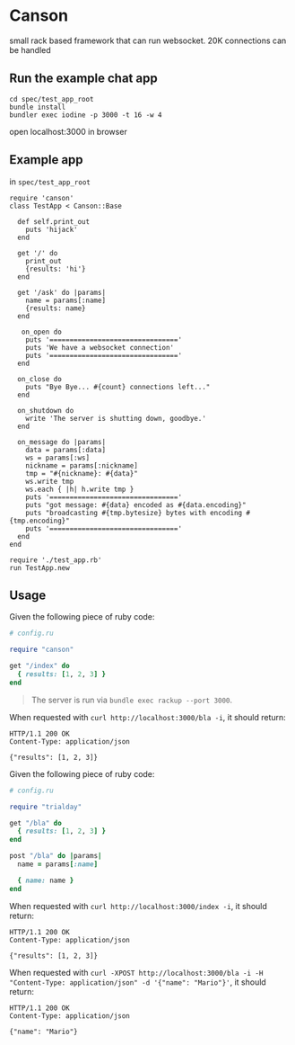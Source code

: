 # Canson

small rack based framework that can run websocket. 20K connections can be handled

## Run the example chat app

```
cd spec/test_app_root
bundle install
bundler exec iodine -p 3000 -t 16 -w 4
```

open localhost:3000 in browser

## Example app

in `spec/test_app_root`

```
require 'canson'
class TestApp < Canson::Base

  def self.print_out
    puts 'hijack'
  end

  get '/' do
    print_out
    {results: 'hi'}
  end

  get '/ask' do |params|
    name = params[:name]
    {results: name}
  end

   on_open do
    puts '================================'
    puts 'We have a websocket connection'
    puts '================================'
  end

  on_close do
    puts "Bye Bye... #{count} connections left..."
  end

  on_shutdown do
    write 'The server is shutting down, goodbye.'
  end

  on_message do |params|
    data = params[:data]
    ws = params[:ws]
    nickname = params[:nickname]
    tmp = "#{nickname}: #{data}"
    ws.write tmp
    ws.each { |h| h.write tmp }
    puts '================================'
    puts "got message: #{data} encoded as #{data.encoding}"
    puts "broadcasting #{tmp.bytesize} bytes with encoding #{tmp.encoding}"
    puts '================================'
  end
end
```

```
require './test_app.rb'
run TestApp.new
```


## Usage

Given the following piece of ruby code:

```ruby
# config.ru

require "canson"

get "/index" do
  { results: [1, 2, 3] }
end
```

> The server is run via `bundle exec rackup --port 3000`.

When requested with `curl http://localhost:3000/bla -i`, it should return:

```
HTTP/1.1 200 OK
Content-Type: application/json

{"results": [1, 2, 3]}
```

Given the following piece of ruby code:

```ruby
# config.ru

require "trialday"

get "/bla" do
  { results: [1, 2, 3] }
end

post "/bla" do |params|
  name = params[:name]

  { name: name }
end
```

When requested with `curl http://localhost:3000/index -i`, it should return:

```
HTTP/1.1 200 OK
Content-Type: application/json

{"results": [1, 2, 3]}
```

When requested with `curl -XPOST http://localhost:3000/bla -i -H "Content-Type: application/json" -d '{"name": "Mario"}'`, it should return:

```
HTTP/1.1 200 OK
Content-Type: application/json

{"name": "Mario"}
```

